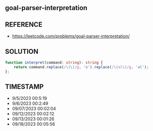 ## goal-parser-interpretation

## REFERENCE

- https://leetcode.com/problems/goal-parser-interpretation/

## SOLUTION

``` Typescript
function interpret(command: string): string {
    return command.replace(/\(\)/g, 'o').replace(/\(al\)/g, 'al');
};
```

## TIMESTAMP

- 9/5/2023 00:5:19
- 9/6/2023 00:2:49
- 09/07/2023 00:02:04
- 09/12/2023 00:02:12
- 09/13/2023 00:01:26
- 09/18/2023 00:05:56







